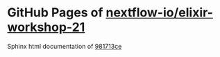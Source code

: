 GitHub Pages of [nextflow-io/elixir-workshop-21](https://github.com/nextflow-io/elixir-workshop-21.git)
===
Sphinx html documentation of [981713ce](https://github.com/nextflow-io/elixir-workshop-21/tree/981713ce546556a83fb153ccf2bb044955457df2)
